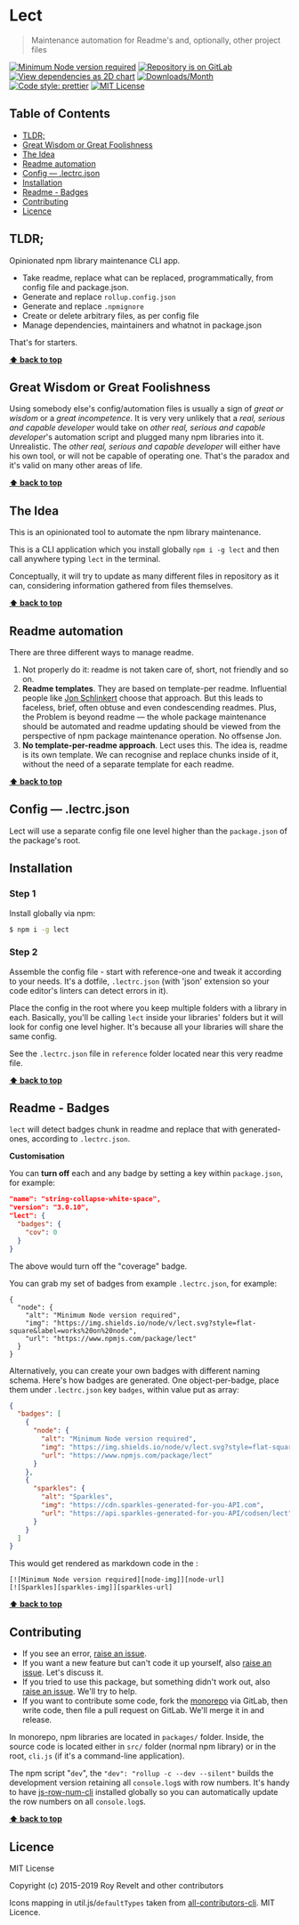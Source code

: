 # Lect

> Maintenance automation for Readme's and, optionally, other project files

[![Minimum Node version required][node-img]][node-url]
[![Repository is on GitLab][gitlab-img]][gitlab-url]
[![View dependencies as 2D chart][deps2d-img]][deps2d-url]
[![Downloads/Month][downloads-img]][downloads-url]
[![Code style: prettier][prettier-img]][prettier-url]
[![MIT License][license-img]][license-url]

## Table of Contents

- [TLDR;](#tldr)
- [Great Wisdom or Great Foolishness](#great-wisdom-or-great-foolishness)
- [The Idea](#the-idea)
- [Readme automation](#readme-automation)
- [Config — .lectrc.json](#config--lectrcjson)
- [Installation](#installation)
- [Readme - Badges](#readme---badges)
- [Contributing](#contributing)
- [Licence](#licence)

## TLDR;

Opinionated npm library maintenance CLI app.

- Take readme, replace what can be replaced, programmatically, from config file and package.json.
- Generate and replace `rollup.config.json`
- Generate and replace `.npmignore`
- Create or delete arbitrary files, as per config file
- Manage dependencies, maintainers and whatnot in package.json

That's for starters.

**[⬆ back to top](#)**

## Great Wisdom or Great Foolishness

Using somebody else's config/automation files is usually a sign of _great or wisdom_ or a _great incompetence_. It is very very unlikely that a _real, serious and capable developer_ would take on _other real, serious and capable developer_'s automation script and plugged many npm libraries into it. Unrealistic. The _other real, serious and capable developer_ will either have his own tool, or will not be capable of operating one. That's the paradox and it's valid on many other areas of life.

**[⬆ back to top](#)**

## The Idea

This is an opinionated tool to automate the npm library maintenance.

This is a CLI application which you install globally `npm i -g lect` and then call anywhere typing `lect` in the terminal.

Conceptually, it will try to update as many different files in repository as it can, considering information gathered from files themselves.

**[⬆ back to top](#)**

## Readme automation

There are three different ways to manage readme.

1. Not properly do it: readme is not taken care of, short, not friendly and so on.
2. **Readme templates**. They are based on template-per readme. Influential people like [Jon Schlinkert](https://www.npmjs.com/~jonschlinkert) choose that approach. But this leads to faceless, brief, often obtuse and even condescending readmes. Plus, the Problem is beyond readme — the whole package maintenance should be automated and readme updating should be viewed from the perspective of npm package maintenance operation. No offsense Jon.
3. **No template-per-readme approach**. Lect uses this. The idea is, readme is its own template. We can recognise and replace chunks inside of it, without the need of a separate template for each readme.

**[⬆ back to top](#)**

## Config — .lectrc.json

Lect will use a separate config file one level higher than the `package.json` of the package's root.

## Installation

### Step 1

Install globally via npm:

```bash
$ npm i -g lect
```

### Step 2

Assemble the config file - start with reference-one and tweak it according to your needs. It's a dotfile, `.lectrc.json` (with 'json' extension so your code editor's linters can detect errors in it).

Place the config in the root where you keep multiple folders with a library in each. Basically, you'll be calling `lect` inside your libraries' folders but it will look for config one level higher. It's because all your libraries will share the same config.

See the `.lectrc.json` file in `reference` folder located near this very readme file.

**[⬆ back to top](#)**

## Readme - Badges

`lect` will detect badges chunk in readme and replace that with generated-ones, according to `.lectrc.json`.

**Customisation**

You can **turn off** each and any badge by setting a key within `package.json`, for example:

```json
"name": "string-collapse-white-space",
"version": "3.0.10",
"lect": {
  "badges": {
    "cov": 0
  }
}
```

The above would turn off the "coverage" badge.

You can grab my set of badges from example `.lectrc.json`, for example:

```
{
  "node": {
    "alt": "Minimum Node version required",
    "img": "https://img.shields.io/node/v/lect.svg?style=flat-square&label=works%20on%20node",
    "url": "https://www.npmjs.com/package/lect"
  }
}
```

Alternatively, you can create your own badges with different naming schema. Here's how badges are generated. One object-per-badge, place them under `.lectrc.json` key `badges`, within value put as array:

```json
{
  "badges": [
    {
      "node": {
        "alt": "Minimum Node version required",
        "img": "https://img.shields.io/node/v/lect.svg?style=flat-square&label=works%20on%20node",
        "url": "https://www.npmjs.com/package/lect"
      }
    },
    {
      "sparkles": {
        "alt": "Sparkles",
        "img": "https://cdn.sparkles-generated-for-you-API.com",
        "url": "https://api.sparkles-generated-for-you-API/codsen/lect"
      }
    }
  ]
}
```

This would get rendered as markdown code in the :

```
[![Minimum Node version required][node-img]][node-url]
[![Sparkles][sparkles-img]][sparkles-url]
```

**[⬆ back to top](#)**

## Contributing

- If you see an error, [raise an issue](<https://gitlab.com/codsen/codsen/issues/new?issue[title]=lect%20package%20-%20put%20title%20here&issue[description]=**Which%20package%20is%20this%20issue%20for**%3A%20%0Alect%0A%0A**Describe%20the%20issue%20(if%20necessary)**%3A%20%0A%0A%0A%2Fassign%20%40revelt>).
- If you want a new feature but can't code it up yourself, also [raise an issue](<https://gitlab.com/codsen/codsen/issues/new?issue[title]=lect%20package%20-%20put%20title%20here&issue[description]=**Which%20package%20is%20this%20issue%20for**%3A%20%0Alect%0A%0A**Describe%20the%20issue%20(if%20necessary)**%3A%20%0A%0A%0A%2Fassign%20%40revelt>). Let's discuss it.
- If you tried to use this package, but something didn't work out, also [raise an issue](<https://gitlab.com/codsen/codsen/issues/new?issue[title]=lect%20package%20-%20put%20title%20here&issue[description]=**Which%20package%20is%20this%20issue%20for**%3A%20%0Alect%0A%0A**Describe%20the%20issue%20(if%20necessary)**%3A%20%0A%0A%0A%2Fassign%20%40revelt>). We'll try to help.
- If you want to contribute some code, fork the [monorepo](https://gitlab.com/codsen/codsen/) via GitLab, then write code, then file a pull request on GitLab. We'll merge it in and release.

In monorepo, npm libraries are located in `packages/` folder. Inside, the source code is located either in `src/` folder (normal npm library) or in the root, `cli.js` (if it's a command-line application).

The npm script "`dev`", the `"dev": "rollup -c --dev --silent"` builds the development version retaining all `console.log`s with row numbers. It's handy to have [js-row-num-cli](https://www.npmjs.com/package/js-row-num-cli) installed globally so you can automatically update the row numbers on all `console.log`s.

**[⬆ back to top](#)**

## Licence

MIT License

Copyright (c) 2015-2019 Roy Revelt and other contributors

Icons mapping in util.js/`defaultTypes` taken from [all-contributors-cli](https://github.com/jfmengels/all-contributors-cli). MIT Licence.

[node-img]: https://img.shields.io/node/v/lect.svg?style=flat-square&label=works%20on%20node
[node-url]: https://www.npmjs.com/package/lect
[gitlab-img]: https://img.shields.io/badge/repo-on%20GitLab-brightgreen.svg?style=flat-square
[gitlab-url]: https://gitlab.com/codsen/codsen/tree/master/packages/lect
[deps2d-img]: https://img.shields.io/badge/deps%20in%202D-see_here-08f0fd.svg?style=flat-square
[deps2d-url]: http://npm.anvaka.com/#/view/2d/lect
[downloads-img]: https://img.shields.io/npm/dm/lect.svg?style=flat-square
[downloads-url]: https://npmcharts.com/compare/lect
[prettier-img]: https://img.shields.io/badge/code_style-prettier-ff69b4.svg?style=flat-square
[prettier-url]: https://prettier.io
[license-img]: https://img.shields.io/badge/licence-MIT-51c838.svg?style=flat-square
[license-url]: https://gitlab.com/codsen/codsen/blob/master/LICENSE
